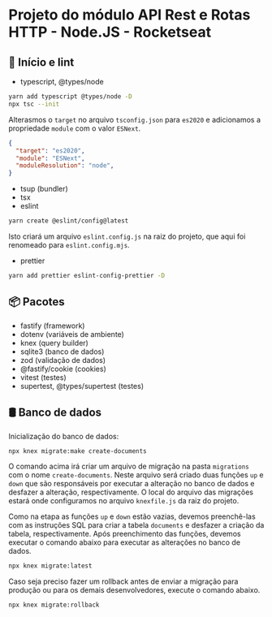 # Projeto do módulo API Rest e Rotas HTTP - Node.JS - Rocketseat

## 🚀 Início e lint

- typescript, @types/node

```bash
yarn add typescript @types/node -D
npx tsc --init
```

Alterasmos o `target` no arquivo `tsconfig.json` para `es2020` e adicionamos a propriedade `module` com o valor `ESNext`.

```json
{
  "target": "es2020",
  "module": "ESNext",
  "moduleResolution": "node",
}
```

- tsup (bundler)
- tsx
- eslint

```bash
yarn create @eslint/config@latest
```

Isto criará um arquivo `eslint.config.js` na raiz do projeto, que aqui foi renomeado para `eslint.config.mjs`.


- prettier

```bash
yarn add prettier eslint-config-prettier -D
```


## 📦 Pacotes

- fastify (framework)
- dotenv (variáveis de ambiente)
- knex (query builder)
- sqlite3 (banco de dados)
- zod (validação de dados)
- @fastify/cookie (cookies)
- vitest (testes)
- supertest, @types/supertest (testes)


## 🛢️ Banco de dados

Inicialização do banco de dados:

```bash
npx knex migrate:make create-documents
```

O comando acima irá criar um arquivo de migração na pasta `migrations` com o nome `create-documents`.
Neste arquivo será criado duas funções `up` e `down` que são responsáveis por executar a alteração no banco de dados e desfazer a alteração, respectivamente.
O local do arquivo das migrações estará onde configuramos no arquivo `knexfile.js` da raiz do projeto.

Como na etapa as funções `up` e `down` estão vazias, devemos preenchê-las com as instruções SQL para criar a tabela `documents` e desfazer a criação da tabela, respectivamente.
Após preenchimento das funções, devemos executar o comando abaixo para executar as alterações no banco de dados.

```bash
npx knex migrate:latest
```

Caso seja preciso fazer um rollback antes de enviar a migração para produção ou para os demais desenvolvedores, execute o comando abaixo.

```bash
npx knex migrate:rollback
```
